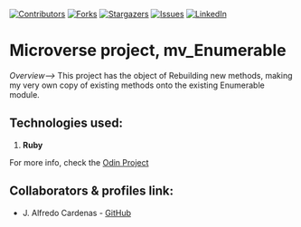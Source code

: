[![Contributors][contributors-shield]][contributors-url]
[![Forks][forks-shield]][forks-url]
[![Stargazers][stars-shield]][stars-url]
[![Issues][issues-shield]][issues-url]
[![LinkedIn][linkedin-shield]][linkedin-url]


# Microverse project, mv_Enumerable
*Overview-->*
This project has the object of Rebuilding new methods, making my very own copy of existing methods onto the existing Enumerable module.

## Technologies used:
1. **Ruby**


For more info, check the [Odin Project](https://www.theodinproject.com/courses/ruby-programming/lessons/advanced-building-blocks)


## Collaborators & profiles link:
- J. Alfredo Cardenas - [GitHub](https://github.com/newincome)


<!-- MARKDOWN LINKS & IMAGES -->
<!-- https://www.markdownguide.org/basic-syntax/#reference-style-links -->
[contributors-shield]: https://img.shields.io/github/contributors/NewIncome/mv_Enumerable.svg?style=flat-square
[contributors-url]: https://github.com/NewIncome/mv_Enumerable/graphs/contributors
[forks-shield]: https://img.shields.io/github/forks/NewIncome/mv_Enumerable.svg?style=flat-square
[forks-url]: https://github.com/NewIncome/mv_Enumerable/network/members
[stars-shield]: https://img.shields.io/github/stars/NewIncome/mv_Enumerable.svg?style=flat-square
[stars-url]: https://github.com/NewIncome/mv_Enumerable/stargazers
[issues-shield]: https://img.shields.io/github/issues/NewIncome/mv_Enumerable.svg?style=flat-square
[issues-url]: https://github.com/NewIncome/mv_Enumerable/issues
[linkedin-shield]: https://img.shields.io/badge/-LinkedIn-black.svg?style=flat-square&logo=linkedin&colorB=555
[linkedin-url]: https://www.linkedin.com/in/alfredo-cardenas-62b021183
